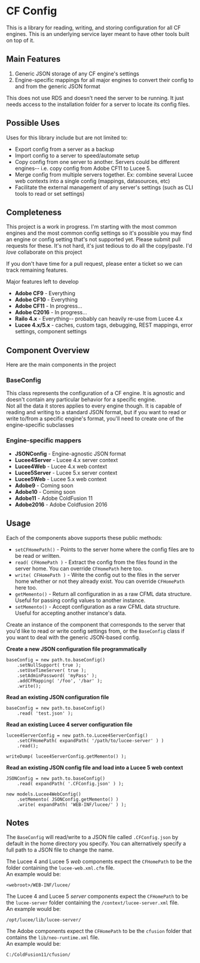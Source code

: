 ﻿# CF Config

This is a library for reading, writing, and storing configuration for all CF engines. This is an underlying service layer meant to have other tools built on top of it.

## Main Features

1. Generic JSON storage of any CF engine's settings
2. Engine-specific mappings for all major engines to convert their config to and from the generic JSON format

This does not use RDS and doesn't need the server to be running.  It just needs access to the installation folder for a server to locate its config files. 

## Possible Uses

Uses for this library include but are not limited to:

* Export config from a server as a backup
* Import config to a server to speed/automate setup
* Copy config from one server to another.  Servers could be different engines-- i.e. copy config from Adobe CF11 to Lucee 5.
* Merge config from multiple servers together. Ex: combine several Lucee web contexts into a single config (mappings, datasources, etc)
* Facilitate the external management of any server's settings (such as CLI tools to read or set settings)

## Completeness

This project is a work in progress.  I'm starting with the most common engines and the most common config settings so it's possible you may find an engine
or config setting that's not supported yet.  Please submit pull requests for these.  It's not hard, it's just tedious to do all the copy/paste.  I'd *love* collaborate on this project

If you don't have time for a pull request, please enter a ticket so we can track remaining features.  

Major features left to develop
* **Adobe CF9** - Everything
* **Adobe CF10** - Everything
* **Adobe CF11** - In progress...
* **Adobe C2016** - In progress...
* **Railo 4.x** - Everything-- probably can heavily re-use from Lucee 4.x
* **Lucee 4.x/5.x** - caches, custom tags, debugging, REST mappings, error settings, component settings

## Component Overview

Here are the main components in the project

### BaseConfig

This class represents the configuration of a CF engine.  It is agnostic and doesn't contain any particular behavior for a specific engine.  
Not all the data it stores applies to every engine though.  It is capable of reading and writing to a standard JSON format, but if you want to read or write to/from a specific engine's format, you'll need to create one of the engine-specific subclasses

### Engine-specific mappers

* **JSONConfig** - Engine-agnostic JSON format
* **Lucee4Server** - Lucee 4.x server context
* **Lucee4Web** - Lucee 4.x web context
* **Lucee5Server** - Lucee 5.x server context
* **Lucee5Web** - Lucee 5.x web context
* **Adobe9** - Coming soon
* **Adobe10** - Coming soon
* **Adobe11** - Adobe ColdFusion 11
* **Adobe2016** - Adobe Coldfusion 2016

## Usage

Each of the components above supports these public methods:

* `setCFHomePath()` - Points to the server home where the config files are to be read or written.
* `read( CFHomePath )` - Extract the config from the files found in the server home.  You can override `CFHomePath` here too.
* `write( CFHomePath )` - Write the config out to the files in the server home whether or not they already exist.  You can override `CFHomePath` here too.
* `getMemento()` - Return all configuration in as a raw CFML data structure.  Useful for passing config values to another instance.
* `setMemento()` - Accept configuration as a raw CFML data structure.  Useful for accepting another instance's data.

Create an instance of the component that corresponds to the server that you'd like to read or write config settings from, or the `BaseConfig` class if you want to deal with the generic JSON-based config.

**Create a new JSON configuration file programmatically**
```
baseConfig = new path.to.baseConfig()
	.setNullSupport( true );
	.setUseTimeServer( true );
	.setAdminPassword( 'myPass' );
	.addCFMapping( '/foo', '/bar' );
	.write();
 ```

**Read an existing JSON configuration file**
```
baseConfig = new path.to.baseConfig()
	.read( 'test.json' );
```

**Read an existing Lucee 4 server configuration file**
```
lucee4ServerConfig = new path.to.Lucee4ServerConfig()
	.setCFHomePath( expandPath( '/path/to/lucee-server' ) )
	.read();
	
writeDump( lucee4ServerConfig.getMemento() );
```

**Read an existing JSON config file and load into a Lucee 5 web context**
```
JSONConfig = new path.to.baseConfig()
	.read( expandPath( '.CFConfig.json' ) );

new models.Lucee4WebConfig()
	.setMemento( JSONConfig.getMemento() )		
	.write( expandPath( 'WEB-INF/lucee/' ) );
```

## Notes

The `BaseConfig` will read/write to a JSON file called `.CFConfig.json` by default in the home directory you specify.  You can alternatively specify a full path
to a JSON file to change the name. 

The Lucee 4 and Lucee 5 *web* components expect the `CFHomePath` to be the folder containing the `lucee-web.xml.cfm` file.  
An example would be:
```
<webroot>/WEB-INF/lucee/
```

The Lucee 4 and Lucee 5 *server* components expect the `CFHomePath` to be the `lucee-server` folder containing the `/context/lucee-server.xml` file.  
An example would be:
```
/opt/lucee/lib/lucee-server/
```

The Adobe components expect the `CFHomePath` to be the `cfusion` folder that contains the `lib/neo-runtime.xml` file.  
An example would be:
```
C:/ColdFusion11/cfusion/
```
